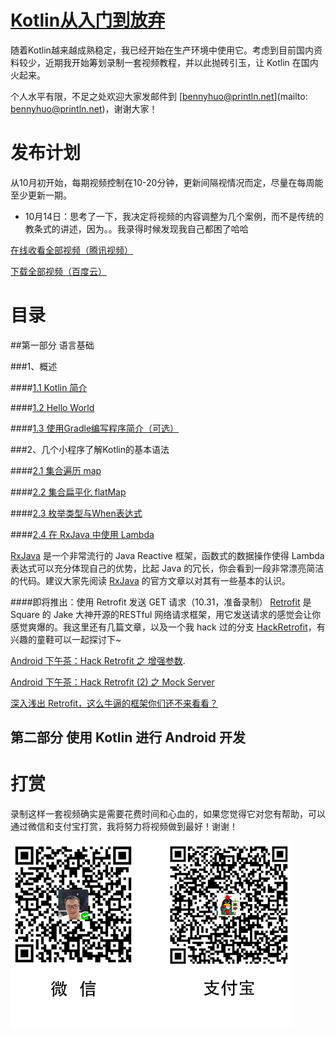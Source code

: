 # [Kotlin从入门到放弃](https://github.com/enbandari/Kotlin-Tutorials)
随着Kotlin越来越成熟稳定，我已经开始在生产环境中使用它。考虑到目前国内资料较少，近期我开始筹划录制一套视频教程，并以此抛砖引玉，让 Kotlin 在国内火起来。

个人水平有限，不足之处欢迎大家发邮件到 [bennyhuo@println.net](mailto: bennyhuo@println.net)，谢谢大家！

# 发布计划

从10月初开始，每期视频控制在10-20分钟，更新间隔视情况而定，尽量在每周能至少更新一期。

* 10月14日：思考了一下，我决定将视频的内容调整为几个案例，而不是传统的教条式的讲述，因为。。我录得时候发现我自己都困了哈哈

[在线收看全部视频（腾讯视频）](http://v.qq.com/boke/gplay/903446d6231d8612d198c58fb86eb4dc_t6d000101bd9lx1.html)

[下载全部视频（百度云）](http://pan.baidu.com/s/1nvGYAfB)

# 目录

##第一部分 语言基础

###1、概述

####[1.1 Kotlin 简介](http://v.qq.com/page/z/u/9/z0337i7a3u9.html)

####[1.2 Hello World](http://v.qq.com/page/h/n/m/h0337jfa5nm.html)

####[1.3 使用Gradle编写程序简介（可选）](http://v.qq.com/page/b/p/l/b03372ox4pl.html)

###2、几个小程序了解Kotlin的基本语法

####[2.1 集合遍历 map](http://v.qq.com/page/s/q/c/s033707mdqc.html)

####[2.2 集合扁平化 flatMap](http://v.qq.com/page/h/u/7/h0337scgau7.html)

####[2.3 枚举类型与When表达式](http://v.qq.com/page/t/0/9/t0337iacg09.html)

####[2.4 在 RxJava 中使用 Lambda](http://v.qq.com/x/page/l0340boeng7.html)

[RxJava](https://github.com/ReactiveX/RxJava) 是一个非常流行的 Java Reactive 框架，函数式的数据操作使得 Lambda 表达式可以充分体现自己的优势，比起 Java 的冗长，你会看到一段非常漂亮简洁的代码。建议大家先阅读 [RxJava](https://github.com/ReactiveX/RxJava) 的官方文章以对其有一些基本的认识。

####即将推出：使用 Retrofit 发送 GET 请求（10.31，准备录制）
[Retrofit](https://square.github.io/retrofit/) 是 Square 的 Jake 大神开源的RESTful 网络请求框架，用它发送请求的感觉会让你感觉爽爆的。我这里还有几篇文章，以及一个我 hack 过的分支 [HackRetrofit](https://github.com/enbandari/HackRetrofit)，有兴趣的童鞋可以一起探讨下~


[Android 下午茶：Hack Retrofit 之 增强参数](http://www.println.net/post/Android-Hack-Retrofit).

[Android 下午茶：Hack Retrofit (2) 之 Mock Server](http://www.println.net/post/Android-Hack-Retrofit-Mock-Server)

[深入浅出 Retrofit，这么牛逼的框架你们还不来看看？](http://www.println.net/post/deep-in-retrofit)



## 第二部分 使用 Kotlin 进行 Android 开发


# 打赏

录制这样一套视频确实是需要花费时间和心血的，如果您觉得它对您有帮助，可以通过微信和支付宝打赏，我将努力将视频做到最好！谢谢！

<img src="arts/contributes.jpg" width="450px"/>

